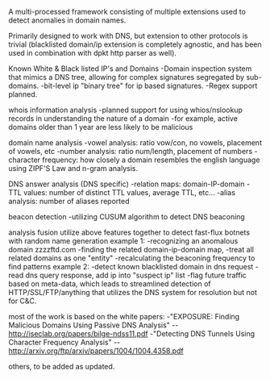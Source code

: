 A multi-processed framework consisting of multiple extensions used to detect anomalies in domain names.

Primarily designed to work with DNS, but extension to other protocols is trivial (blacklisted domain/ip extension is completely agnostic, and has been used in combination with dpkt http parser as well).


Known White & Black listed IP's and Domains
-Domain inspection system that mimics a DNS tree, allowing for complex signatures segregated by sub-domains.
-bit-level ip "binary tree" for ip based signatures.
-Regex support planned.


whois information analysis
-planned support for using whios/nslookup records in understanding the nature of a domain
-for example, active domains older than 1 year are less likely to be malicious


domain name analysis
-vowel analysis: ratio vow/con, no vowels, placement of vowels, etc
-number analysis: ratio num/length, placement of numbers
-character frequency: how closely a domain resembles the english language using ZIPF'S Law and n-gram analysis.


DNS answer analysis (DNS specific)
-relation maps: domain-IP-domain
-TTL values: number of distinct TTL values, average TTL, etc...
-alias analysis: number of aliases reported


beacon detection
-utilizing CUSUM algorithm to detect DNS beaconing


analysis fusion
utilize above features together to detect fast-flux botnets with random name generation
example 1:
-recognizing an anomalous domain zzzzftd.com
-finding the related domain-ip-domain map,
-treat all related domains as one "entity"
-recalculating the beaconing frequency to find patterns
example 2:
-detect known blacklisted domain in dns request
-read dns query response, add ip into "suspect ip" list
-flag future traffic based on meta-data, which leads to streamlined detection of HTTP/SSL/FTP/anything that utilizes the DNS system for resolution but not for C&C.


most of the work is based on the white papers:
-"EXPOSURE: Finding Malicious Domains Using Passive DNS Analysis"
--http://iseclab.org/papers/bilge-ndss11.pdf
-"Detecting DNS Tunnels Using Character Frequency Analysis"
--http://arxiv.org/ftp/arxiv/papers/1004/1004.4358.pdf

others, to be added as updated.